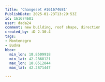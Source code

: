 ```yaml
---
Title: 'Changeset #161674681'
PublishDate: 2025-01-23T13:29:53Z
id: 161674681
user: dada24
comment: new building, roof shape, direction
created_by: iD 2.30.4
tags:
- Montenegro
- Budva
bbox:
  min_lon: 18.8509918
  min_lat: 42.2868121
  max_lon: 18.8512844
  max_lat: 42.2871447

---
```

